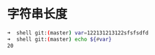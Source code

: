 字符串长度
================================================================================
```bash
➜  shell git:(master) var=122131213122sfsfsdfd
➜  shell git:(master) echo ${#var}
20
```










